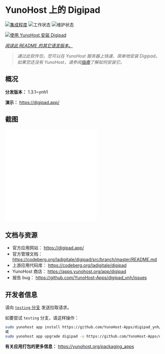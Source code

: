 <!--
注意：此 README 由 <https://github.com/YunoHost/apps/tree/master/tools/readme_generator> 自动生成
请勿手动编辑。
-->

# YunoHost 上的 Digipad

[![集成程度](https://dash.yunohost.org/integration/digipad.svg)](https://ci-apps.yunohost.org/ci/apps/digipad/) ![工作状态](https://ci-apps.yunohost.org/ci/badges/digipad.status.svg) ![维护状态](https://ci-apps.yunohost.org/ci/badges/digipad.maintain.svg)

[![使用 YunoHost 安装 Digipad](https://install-app.yunohost.org/install-with-yunohost.svg)](https://install-app.yunohost.org/?app=digipad)

*[阅读此 README 的其它语言版本。](./ALL_README.md)*

> *通过此软件包，您可以在 YunoHost 服务器上快速、简单地安装 Digipad。*  
> *如果您还没有 YunoHost，请参阅[指南](https://yunohost.org/install)了解如何安装它。*

## 概况



**分发版本：** 1.3.1~ynh1

**演示：** <https://digipad.app/>

## 截图

![Digipad 的截图](./doc/screenshots/POST_INSTALL.md)
![Digipad 的截图](./doc/screenshots/POST_INSTALL_fr.md)

## 文档与资源

- 官方应用网站： <https://digipad.app/>
- 官方管理文档： <https://codeberg.org/ladigitale/digipad/src/branch/master/README.md>
- 上游应用代码库： <https://codeberg.org/ladigitale/digipad>
- YunoHost 商店： <https://apps.yunohost.org/app/digipad>
- 报告 bug： <https://github.com/YunoHost-Apps/digipad_ynh/issues>

## 开发者信息

请向 [`testing` 分支](https://github.com/YunoHost-Apps/digipad_ynh/tree/testing) 发送拉取请求。

如要尝试 `testing` 分支，请这样操作：

```bash
sudo yunohost app install https://github.com/YunoHost-Apps/digipad_ynh/tree/testing --debug
或
sudo yunohost app upgrade digipad -u https://github.com/YunoHost-Apps/digipad_ynh/tree/testing --debug
```

**有关应用打包的更多信息：** <https://yunohost.org/packaging_apps>
